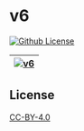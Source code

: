 # v6

[![Github License](https://img.shields.io/github/license/setetres/v6.svg)](https://github.com/setetres/v6/blob/master/LICENSE)

| [![v6](https://setetres.s3.amazonaws.com/setetres.st/img/share-v6.png?v=3&raw=true)](http://v6.setetres.st) |
| ----------------------------------------------------------------------------------------------------------- |

License
-------

[CC-BY-4.0]

[http://v6.setetres.st]: http://v6.setetres.st
[CC-BY-4.0]: http://creativecommons.org/licenses/by/4.0
